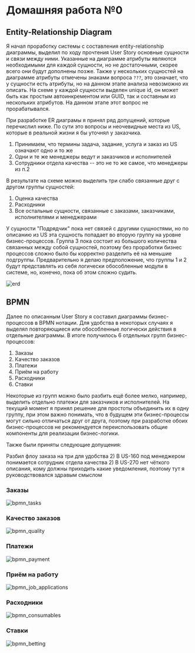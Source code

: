 # Домашняя работа №0

## Entity-Relationship Diagram

Я начал проработку системы с составления entity-relationship диаграммы, выделил по ходу прочтения User Story основные сущности и связи между ними.
Указанные на диаграмме атрибуты являются необходимыми для каждой сущности, но не достаточными, скорее всего они будут дополнены позже.
Также у нескольких сущностей на диаграмме атрибуты отмечены знаками вопроса `???`, это означает, что у сущности есть атрибуты, но на данном этапе анализа невозможно их описать.
На схеме у каждой сущности выделен unique id, он может быть как простым автоинкрементом или GUID, так и составным из нескольких атрибутов. На данном этапе этот вопрос не прорабатывался.

При разработке ER диаграмы я принял ряд допущений, которые перечислил ниже. По сути это вопросы и неочевидные места из US, которые в реальной жизни я бы уточнял у заказчика.

1) Принимаем, что термины задача, задание, услуга и заказ из US означают одно и то же
2) Одни и те же менеджеры ведут и заказчиков и исполнителей
3) Сотрудники отдела качества -- это не то же самое, что менеджеры из п.2

В результате на схеме можно выделить три слабо связанные друг с другом группы сущностей:
1) Оценка качества
2) Расходники
3) Все остальные сущности, связанные с заказами, заказчиками, исполнителями и менеджерами

У сущности "Подрядчик" пока нет связей с другими сущностями, но по описанию из US эта сущность попадает во вторую группу на уровне бизнес-процессов.
Группа 3 пока состоит из большого количества связанных между собой сущностей, поэтому без проработки бизнес процессов сложно было бы корректно разделить её на меньшие подгруппы.
Предварительно я делаю предположение, что группы 1 и 2 будут представлять из себя логически обособленные модули в системе, но, конечно, пока об этом сложно судить.

![erd](erd/erd.drawio.png)

## BPMN

Далее по описанным User Story я составил диаграммы бизнес-процессов в BPMN нотации. Для удобства в некоторых случаях я выделял повторяющиеся или обособленные логически действия в отдельные диаграммы. В итоге получилось 6 отдельных групп бизнес-процессов:

1) Заказы
2) Качество заказов
3) Платежи
4) Приём на работу
5) Расходники
6) Ставки

Некоторые из групп можно было разбить ещё более мелко, например, выделить отдельно платежи для заказчиков и исполнителей. На текущий момент я принял решение для простоты объединить их в одну группу, при этом важно понимать, что в будущем эти бизнес-процессы могут сильно отличаться друг от друга, поэтому при разработке обоих бизнес-процессов не рекомендуется переиспользовать общие компоненты для реализации бизнес-логики.

Также были приняты следующие допущения:

Разбил флоу заказа на три для удобства 
2) В US-160 под менеджером понимается сотрудник отдела качества
2) В US-270 нет чёткого описания, кому должны приходить какие уведомления, поэтому тут я руководствовался здравым смыслом

### Заказы

![bpmn_tasks](hw0/bpmn/bpmn_tasks.drawio.png)

### Качество заказов

![bpmn_quality](hw0/bpmn/bpmn_quality.drawio.png)

### Платежи

![bpmn_payment](hw0/bpmn/bpmn_payment.drawio.png)

### Приём на работу

![bpmn_job_applications](hw0/bpmn/bpmn_job_applications.drawio.png)

### Расходники

![bpmn_consumables](hw0/bpmn/bpmn_consumables.drawio.png)

### Ставки

![bpmn_betting](hw0/bpmn/bpmn_betting.drawio.png)
